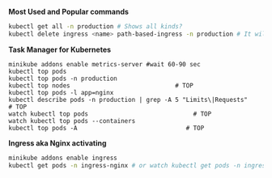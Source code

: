 **Most Used and Popular commands**

```sh
kubectl get all -n production # Shows all kinds?
kubectl delete ingress <name> path-based-ingress -n production # It will delete it
```

**Task Manager for Kubernetes**

```
minikube addons enable metrics-server #wait 60-90 sec
kubectl top pods
kubectl top pods -n production
kubectl top nodes                             # TOP
kubectl top pods -l app=nginx
kubectl describe pods -n production | grep -A 5 "Limits\|Requests"                              # TOP
watch kubectl top pods                             # TOP
watch kubectl top pods --containers
kubectl top pods -A                              # TOP
```

**Ingress aka Nginx activating**

```sh
minikube addons enable ingress
kubectl get pods -n ingress-nginx # or watch kubectl get pods -n ingress-nginx
```
